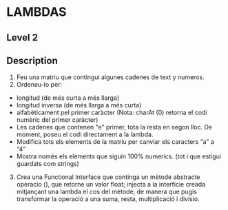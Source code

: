 # LAMBDAS

## Level 2

## Description
1. Feu una matriu que contingui algunes cadenes de text y numeros. 
2. Ordeneu-lo per:
- longitud (de més curta a més llarga)
- longitud inversa (de  més llarga a més curta)
- alfabèticament pel primer caràcter (Nota: charAt (0) retorna el codi numèric del primer caràcter)
- Les cadenes que contenen "e" primer, tota la resta en segon lloc. De moment, poseu el codi directament a la lambda. 
- Modifica tots els elements de la matriu per canviar els caracters “a” a “4” 
- Mostra només els elements que siguin 100% numerics. (tot i que estigui guardats com strings)

3. Crea una Functional Interface que continga un mètode abstracte operacio (), que retorne un valor float; injecta a la interfície creada mitjançant una lambda el cos del mètode, de manera que pugis transformar la operació a una suma, resta, multiplicació i divisio. 